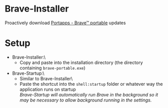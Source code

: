# Brave-Installer
Proactively download [Portapps - Brave™ portable](https://github.com/portapps/brave-portable) updates
# Setup
- Brave-Installer:\
  - Copy and paste into the installation directory (the directory containing `brave-portable.exe`)
- Brave-Startup:\
  - Similar to Brave-Installer\
  - Paste the shortcut into the `shell:startup` folder or whatever way the application runs on startup\
  _Brave-Startup will automatically run Brave in the background so it may be necessary to allow background running in the settings._  
